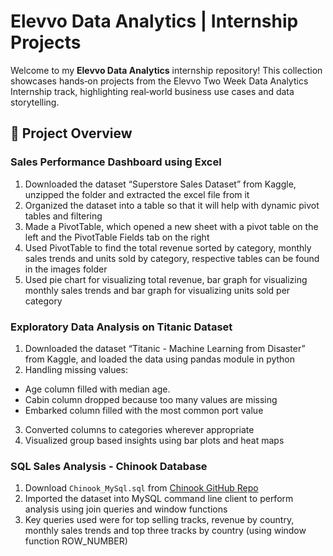 # Elevvo Data Analytics | Internship Projects

Welcome to my **Elevvo Data Analytics** internship repository! This collection showcases hands‑on projects from the Elevvo Two Week Data Analytics Internship track, highlighting real‑world business use cases and data storytelling.

## 🧪 Project Overview

### Sales Performance Dashboard using Excel

1. Downloaded the dataset “Superstore Sales Dataset” from Kaggle, unzipped the folder and extracted the excel file from it
2. Organized the dataset into a table so that it will help with dynamic pivot tables and filtering
3. Made a PivotTable, which opened a new sheet with a pivot table on the left and the PivotTable Fields tab on the right
4. Used PivotTable to find the total revenue sorted by category, monthly sales trends and units sold by category, respective tables can be found in the images folder
5. Used pie chart for visualizing total revenue, bar graph for visualizing monthly sales trends and bar graph for visualizing units sold per category

### Exploratory Data Analysis on Titanic Dataset

1. Downloaded the dataset “Titanic - Machine Learning from Disaster” from Kaggle, and loaded the data using pandas module in python
2. Handling missing values:
- Age column filled with median age.
- Cabin column dropped because too many values are missing
- Embarked column filled with the most common port value
3. Converted columns to categories wherever appropriate
4. Visualized group based insights using bar plots and heat maps

### SQL Sales Analysis - Chinook Database

1. Download `Chinook_MySql.sql` from [Chinook GitHub Repo](https://github.com/lerocha/chinook-database)
2. Imported the dataset into MySQL command line client to perform analysis using join queries and window functions
3. Key queries used were for top selling tracks, revenue by country, monthly sales trends and top three tracks by country (using window function ROW_NUMBER)
